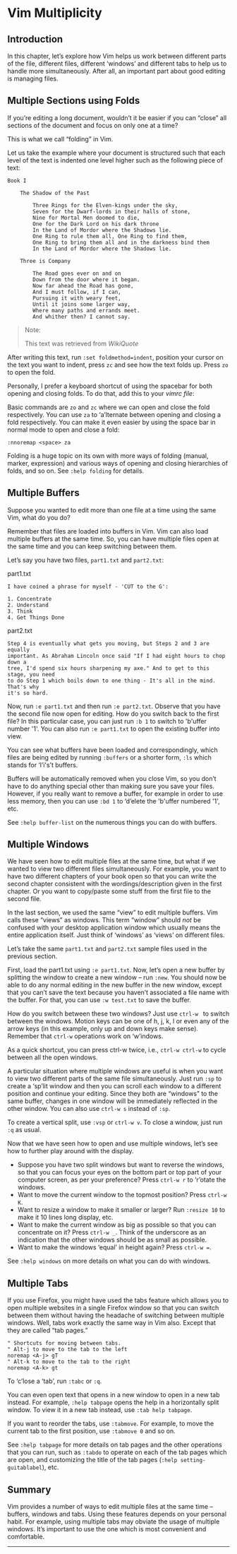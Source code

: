 Vim Multiplicity
================

Introduction
------------

In this chapter, let’s explore how Vim helps us work between different
parts of the file, different files, different ‘windows’ and different
tabs to help us to handle more simultaneously. After all, an important
part about good editing is managing files.

Multiple Sections using Folds
-----------------------------

If you’re editing a long document, wouldn’t it be easier if you can
“close” all sections of the document and focus on only one at a time?

This is what we call “folding” in Vim.

Let us take the example where your document is structured such that each
level of the text is indented one level higher such as the following
piece of text:

    Book I

        The Shadow of the Past

            Three Rings for the Elven-kings under the sky,
            Seven for the Dwarf-lords in their halls of stone,
            Nine for Mortal Men doomed to die,
            One for the Dark Lord on his dark throne
            In the Land of Mordor where the Shadows lie.
            One Ring to rule them all, One Ring to find them,
            One Ring to bring them all and in the darkness bind them
            In the Land of Mordor where the Shadows lie.

        Three is Company

            The Road goes ever on and on
            Down from the door where it began.
            Now far ahead the Road has gone,
            And I must follow, if I can,
            Pursuing it with weary feet,
            Until it joins some larger way,
            Where many paths and errands meet.
            And whither then? I cannot say.

> Note:
>
> This text was retrieved from _WikiQuote_

After writing this text, run `:set foldmethod=indent`, position your
cursor on the text you want to indent, press `zc` and see how the text
folds up. Press `zo` to open the fold.

Personally, I prefer a keyboard shortcut of using the spacebar for both
opening and closing folds. To do that, add this to your _vimrc file_:

Basic commands are `zo` and `zc` where we can open and close the fold
respectively. You can use `za` to ‘a’lternate between opening and
closing a fold respectively. You can make it even easier by using the
space bar in normal mode to open and close a fold:

    :nnoremap <space> za

Folding is a huge topic on its own with more ways of folding (manual,
marker, expression) and various ways of opening and closing hierarchies
of folds, and so on. See `:help folding` for details.

Multiple Buffers
----------------

Suppose you wanted to edit more than one file at a time using the same
Vim, what do you do?

Remember that files are loaded into buffers in Vim. Vim can also load
multiple buffers at the same time. So, you can have multiple files open
at the same time and you can keep switching between them.

Let’s say you have two files, `part1.txt` and `part2.txt`:

part1.txt

    I have coined a phrase for myself - 'CUT to the G':

    1. Concentrate
    2. Understand
    3. Think
    4. Get Things Done


part2.txt

    Step 4 is eventually what gets you moving, but Steps 2 and 3 are equally
    important. As Abraham Lincoln once said "If I had eight hours to chop down a
    tree, I'd spend six hours sharpening my axe." And to get to this stage, you need
    to do Step 1 which boils down to one thing - It's all in the mind. That's why
    it's so hard.

Now, run `:e part1.txt` and then run `:e part2.txt`. Observe that you
have the second file now open for editing. How do you switch back to the
first file? In this particular case, you can just run `:b 1` to switch
to 'b'uffer number '1'. You can also run `:e part1.txt` to open the
existing buffer into view.

You can see what buffers have been loaded and correspondingly, which
files are being edited by running `:buffers` or a shorter form, `:ls`
which stands for ‘l’i's’t buffers.

Buffers will be automatically removed when you close Vim, so you don’t
have to do anything special other than making sure you save your files.
However, if you really want to remove a buffer, for example in order to
use less memory, then you can use `:bd 1` to ‘d’elete the 'b'uffer
numbered '1', etc.

See `:help buffer-list` on the numerous things you can do with buffers.

Multiple Windows
----------------

We have seen how to edit multiple files at the same time, but what if we
wanted to view two different files simultaneously. For example, you want
to have two different chapters of your book open so that you can write
the second chapter consistent with the wordings/description given in the
first chapter. Or you want to copy/paste some stuff from the first file
to the second file.

In the last section, we used the same “view” to edit multiple buffers.
Vim calls these “views” as windows. This term “window” should *not* be
confused with your desktop application window which usually means the
entire application itself. Just think of ‘windows’ as ‘views’ on
different files.

Let’s take the same `part1.txt` and `part2.txt` sample files used in the
previous section.

First, load the part1.txt using `:e part1.txt`. Now, let’s open a new
buffer by splitting the window to create a new window – run `:new`. You
should now be able to do any normal editing in the new buffer in the new
window, except that you can’t save the text because you haven’t
associated a file name with the buffer. For that, you can use `:w
test.txt` to save the buffer.

How do you switch between these two windows? Just use `ctrl-w ` to
switch between the windows. Motion keys can be one of h, j, k, l or even
any of the arrow keys (in this example, only up and down keys make
sense). Remember that `ctrl-w` operations work on ‘w’indows.

As a quick shortcut, you can press ctrl-w twice, i.e., `ctrl-w ctrl-w`
to cycle between all the open windows.

A particular situation where multiple windows are useful is when you
want to view two different parts of the same file simultaneously. Just
run `:sp` to create a ‘sp’lit window and then you can scroll each window
to a different position and continue your editing. Since they both are
“windows” to the same buffer, changes in one window will be immediately
reflected in the other window. You can also use `ctrl-w s` instead of
`:sp`.

To create a vertical split, use `:vsp` or `ctrl-w v`. To close a window,
just run `:q` as usual.

Now that we have seen how to open and use multiple windows, let’s see
how to further play around with the display.

* Suppose you have two split windows but want to reverse the windows,
  so that you can focus your eyes on the bottom part or top part of
  your computer screen, as per your preference? Press `ctrl-w r` to
  ‘r’otate the windows.
* Want to move the current window to the topmost position? Press
  `ctrl-w K`.
* Want to resize a window to make it smaller or larger? Run `:resize
  10` to make it 10 lines long display, etc.
* Want to make the current window as big as possible so that you can
  concentrate on it? Press `ctrl-w _`. Think of the underscore as an
  indication that the other windows should be as small as possible.
* Want to make the windows ‘equal’ in height again? Press `ctrl-w =`.

See `:help windows` on more details on what you can do with windows.

Multiple Tabs
-------------

If you use Firefox, you might have used the tabs feature which allows
you to open multiple websites in a single Firefox window so that you can
switch between them without having the headache of switching between
multiple windows. Well, tabs work exactly the same way in Vim also.
Except that they are called “tab pages.”

    " Shortcuts for moving between tabs.
    " Alt-j to move to the tab to the left
    noremap <A-j> gT
    " Alt-k to move to the tab to the right
    noremap <A-k> gt

To ‘c’lose a ‘tab’, run `:tabc` or `:q`.

You can even open text that opens in a new window to open in a new tab
instead. For example, `:help tabpage` opens the help in a horizontally
split window. To view it in a new tab instead, use `:tab help tabpage`.

If you want to reorder the tabs, use `:tabmove`. For example, to move
the current tab to the first position, use `:tabmove 0` and so on.

See `:help tabpage` for more details on tab pages and the other
operations that you can run, such as `:tabdo` to operate on each of the
tab pages which are open, and customizing the title of the tab pages
(`:help setting-guitablabel`), etc.

Summary
-------

Vim provides a number of ways to edit multiple files at the same time –
buffers, windows and tabs. Using these features depends on your personal
habit. For example, using multiple tabs may obviate the usage of
multiple windows. It’s important to use the one which is most convenient
and comfortable.

* * * *
